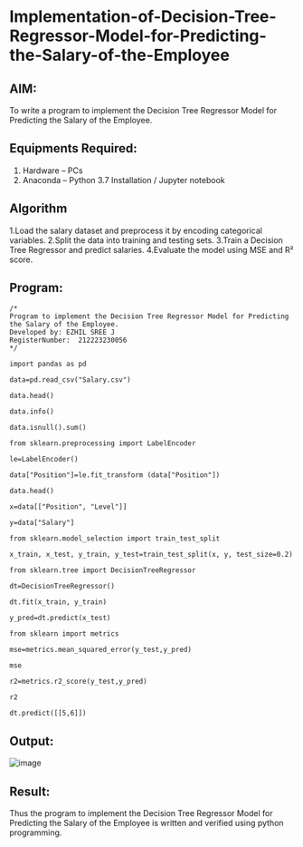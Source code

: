 # Implementation-of-Decision-Tree-Regressor-Model-for-Predicting-the-Salary-of-the-Employee

## AIM:
To write a program to implement the Decision Tree Regressor Model for Predicting the Salary of the Employee.

## Equipments Required:
1. Hardware – PCs
2. Anaconda – Python 3.7 Installation / Jupyter notebook

## Algorithm
1.Load the salary dataset and preprocess it by encoding categorical variables.
2.Split the data into training and testing sets.
3.Train a Decision Tree Regressor and predict salaries.
4.Evaluate the model using MSE and R² score.

## Program:
```
/*
Program to implement the Decision Tree Regressor Model for Predicting the Salary of the Employee.
Developed by: EZHIL SREE J
RegisterNumber:  212223230056
*/
```
```
import pandas as pd

data=pd.read_csv("Salary.csv")

data.head()

data.info()

data.isnull().sum()

from sklearn.preprocessing import LabelEncoder

le=LabelEncoder()

data["Position"]=le.fit_transform (data["Position"])

data.head()

x=data[["Position", "Level"]]

y=data["Salary"]

from sklearn.model_selection import train_test_split 

x_train, x_test, y_train, y_test=train_test_split(x, y, test_size=0.2)

from sklearn.tree import DecisionTreeRegressor

dt=DecisionTreeRegressor()

dt.fit(x_train, y_train)

y_pred=dt.predict(x_test)

from sklearn import metrics

mse=metrics.mean_squared_error(y_test,y_pred)

mse

r2=metrics.r2_score(y_test,y_pred)

r2

dt.predict([[5,6]])

```

## Output:
![image](https://github.com/user-attachments/assets/5009460c-427c-4569-b9b3-b47c67c717ca)

## Result:
Thus the program to implement the Decision Tree Regressor Model for Predicting the Salary of the Employee is written and verified using python programming.
